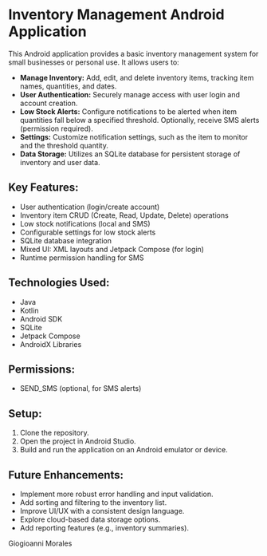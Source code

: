 # Inventory Management Android Application

This Android application provides a basic inventory management system for small businesses or personal use. It allows users to:

* **Manage Inventory:** Add, edit, and delete inventory items, tracking item names, quantities, and dates.
* **User Authentication:** Securely manage access with user login and account creation.
* **Low Stock Alerts:** Configure notifications to be alerted when item quantities fall below a specified threshold.  Optionally, receive SMS alerts (permission required).
* **Settings:** Customize notification settings, such as the item to monitor and the threshold quantity.
* **Data Storage:** Utilizes an SQLite database for persistent storage of inventory and user data.

## Key Features:

* User authentication (login/create account)
* Inventory item CRUD (Create, Read, Update, Delete) operations
* Low stock notifications (local and SMS)
* Configurable settings for low stock alerts
* SQLite database integration
* Mixed UI: XML layouts and Jetpack Compose (for login)
* Runtime permission handling for SMS

## Technologies Used:

* Java
* Kotlin
* Android SDK
* SQLite
* Jetpack Compose
* AndroidX Libraries

## Permissions:

* SEND_SMS (optional, for SMS alerts)

## Setup:

1.  Clone the repository.
2.  Open the project in Android Studio.
3.  Build and run the application on an Android emulator or device.

## Future Enhancements:

* Implement more robust error handling and input validation.
* Add sorting and filtering to the inventory list.
* Improve UI/UX with a consistent design language.
* Explore cloud-based data storage options.
* Add reporting features (e.g., inventory summaries).

Giogioanni Morales
